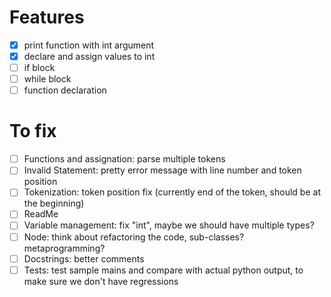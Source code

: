 # Features
- [x] print function with int argument
- [x] declare and assign values to int
- [ ] if block
- [ ] while block
- [ ] function declaration

# To fix
- [ ] Functions and assignation: parse multiple tokens
- [ ] Invalid Statement: pretty error message with line number and token position
- [ ] Tokenization: token position fix (currently end of the token, should be at the beginning)
- [ ] ReadMe
- [ ] Variable management: fix "int", maybe we should have multiple types?
- [ ] Node: think about refactoring the code, sub-classes? metaprogramming?
- [ ] Docstrings: better comments
- [ ] Tests: test sample mains and compare with actual python output, to make sure we don't have regressions
